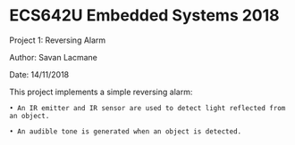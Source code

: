 # ECS642U Embedded Systems 2018
Project 1: Reversing Alarm

Author: Savan Lacmane

Date: 14/11/2018

This project implements a simple reversing alarm:

	• An IR emitter and IR sensor are used to detect light reflected from an object.
	
	• An audible tone is generated when an object is detected.
